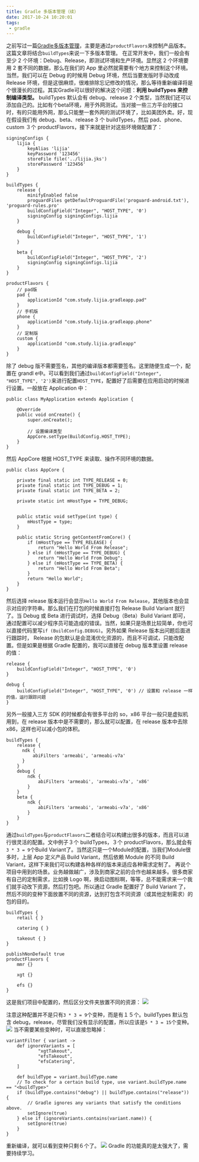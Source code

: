```yaml
---
title: Gradle 多版本管理（续）
date: 2017-10-24 10:20:01
tags:
 - gradle
---
```

之前写过一篇[Gradle多版本管理](http://lastwarmth.win/2017/03/16/gradle-app/)，主要是通过``productFlavors``来控制产品版本。这篇文章将结合``buildTypes``来说一下多版本管理。
在正常开发中，我们一般会有至少 2 个环境：Debug、Release，即测试环境和生产环境。显然这 2 个环境要用 2 套不同的数据，那么在我们的 App 里必然就需要有个地方来控制这个环境。当然，我们可以在 Debug 的时候用 Debug 环境，然后当要发版时手动改成 Release 环境，但是这很麻烦，很难排除忘记修改的情况，那么等待重新编译将是个很漫长的过程。其实Gradle可以很好的解决这个问题：**利用 buildTypes 来控制编译类型。**
buildTypes 默认会有 debug、release 2 个类型，当然我们还可以添加自己的。比如有个beta环境，用于外网测试。当对接一些三方平台的接口时，有的只能用外网，那么只能整一套外网的测试环境了，比如美团外卖。好，现在假设我们有 debug、beta、release 3 个 buildTypes，然后 pad、phone、custom ３个 productFlavors，接下来就是针对这些环境做配置了：

<!-- more -->

```
signingConfigs {
    lijia {
        keyAlias 'lijia'
        keyPassword '123456'
        storeFile file('../lijia.jks')
        storePassword '123456'
    }
}

buildTypes {
    release {
        minifyEnabled false
        proguardFiles getDefaultProguardFile('proguard-android.txt'), 'proguard-rules.pro'
        buildConfigField("Integer", "HOST_TYPE", '0')
        signingConfig signingConfigs.lijia
    }

    debug {
        buildConfigField("Integer", "HOST_TYPE", '1')
    }

    beta {
        buildConfigField("Integer", "HOST_TYPE", '2')
        signingConfig signingConfigs.lijia
    }
}

productFlavors {
    // pad版
    pad {
        applicationId "com.study.lijia.gradleapp.pad"
    }
    // 手机版
    phone {
        applicationId "com.study.lijia.gradleapp.phone"
    }
    // 定制版
    custom {
        applicationId "com.study.lijia.gradleapp"
    }
}
```
除了 debug 版不需要签名，其他的编译版本都需要签名。这里随便生成一个，配置在 grandl e中。可以看到我们通过``buildConfigField("Integer", "HOST_TYPE", '2')``来进行配置``HOST_TYPE``，配置好了后需要在应用启动的时候进行设置。一般放在 Application 中：
```
public class MyApplication extends Application {

    @Override
    public void onCreate() {
        super.onCreate();

        // 设置编译类型
        AppCore.setType(BuildConfig.HOST_TYPE);
    }
}
```
然后 AppCore 根据 HOST_TYPE 来读取、操作不同环境的数据。
```
public class AppCore {

    private final static int TYPE_RELEASE = 0;
    private final static int TYPE_DEBUG = 1;
    private final static int TYPE_BETA = 2;

    private static int mHostType = TYPE_DEBUG;


    public static void setType(int type) {
        mHostType = type;
    }

    public static String getContentFromCore() {
        if (mHostType == TYPE_RELEASE) {
            return "Hello World From Release";
        } else if (mHostType == TYPE_DEBUG) {
            return "Hello World From Debug";
        } else if (mHostType == TYPE_BETA) {
            return "Hello World From Beta";
        }
        return "Hello World";
    }
}
```
然后选择 release 版本运行会显示``Hello World From Release``，其他版本也会显示对应的字符串。那么我们在打包的时候直接打包 Release Build Variant 就行了。当 Debug 或 Beta 进行调试时，选择 Debug（Beta）Build Variant 即可，通过配置可以减少程序员可能造成的错误。当然，如果只是场景比较简单，你也可以直接代码里写``if (BuildConfig.DEBUG)``。另外如果 Release 版本出问题后面进行跟踪时， Release 的包默认是会混淆优化资源的，而且不可调试，只能改配置。但是如果是根据 Gradle 配置的，我可以直接在 debug 版本里设置 release 的值：
```
release {
    buildConfigField("Integer", "HOST_TYPE", '0')
}

debug {
    buildConfigField("Integer", "HOST_TYPE", '0') // 设置和 release 一样的值，运行跟踪问题
}
```
另外一般接入三方 SDK 的时候都会有很多平台的 so，x86 平台一般只是虚拟机用到，在 release 版本中是不需要的，那么就可以配置，在 release 版本中去除 x86，这样也可以减小包的体积。
```
buildTypes {
    release {
      ndk {
          abiFilters 'armeabi', 'armeabi-v7a'
      }
    }
    debug {
        ndk {
            abiFilters 'armeabi', 'armeabi-v7a', 'x86'
        }
    }
    beta {
        ndk {
            abiFilters 'armeabi', 'armeabi-v7a', 'x86'
        }
    }
}
```
通过``buildTypes``与``productFlavors``二者结合可以构建出很多的版本，而且可以进行很灵活的配置。文中例子３个 buildTypes，３个 productFlavors，那么就会有``3 * 3 = 9``个Build Variant了。当然这只是一个Module的配置，当我们Module很多时，上层 App 定义产品 Build Variant，然后依赖 Module 的不同 Build Variant，这样下来我们可以构建各种各样的版本来适应各种需求定制了。
再说个项目中用到的场景。业务越做越广，涉及到商家之前的合作也越来越多。很多商家有自己的定制需求，比如换 Logo 啊，换启动图标啊，等等，总不能需求来一个我们就手动改下资源，然后打包吧。所以通过 Gradle 配置好了 Build Variant 了，然后不同的变种下面放置不同的资源，达到打包含不同资源（或其他定制需求）的包的目的。
```
buildTypes {
    retail { }

    catering { }

    takeout { }
}

publishNonDefault true
productFlavors {
    mmr {}

    xgt {}

    efs {}
}
```
这是我们项目中配置的，然后区分文件夹放置不同的资源：
![](https://images-1258496336.cos.ap-chengdu.myqcloud.com/2017/10/24/%E9%80%89%E5%8C%BA_218.GdkPixdata)

注意这种配置并不是只有``3 * 3 = 9``个变种，而是有１５个。buildTypes 默认包含 debug，release，尽管我们没有显示的配置，所以应该是``5 * 3 = 15``个变种。
![](https://images-1258496336.cos.ap-chengdu.myqcloud.com/2017/10/24/%E9%80%89%E5%8C%BA_219.png)
当不需要某些变种时，可以直接忽略掉：
```
variantFilter { variant ->
    def ignoreVariants = [
            "xgtTakeout",
            "efsTakeout",
            "efsCatering",
    ]

    def buildType = variant.buildType.name
    // To check for a certain build type, use variant.buildType.name == "<buildType>"
    if (buildType.contains("debug") || buildType.contains("release")) {
        // Gradle ignores any variants that satisfy the conditions above.
        setIgnore(true)
    } else if (ignoreVariants.contains(variant.name)) {
        setIgnore(true)
    }
}
```
重新编译，就可以看到变种只剩６个了。
![](https://images-1258496336.cos.ap-chengdu.myqcloud.com/2017/10/24/%E9%80%89%E5%8C%BA_220.png)
Gradle 的功能真的是太强大了，需要持续学习。
